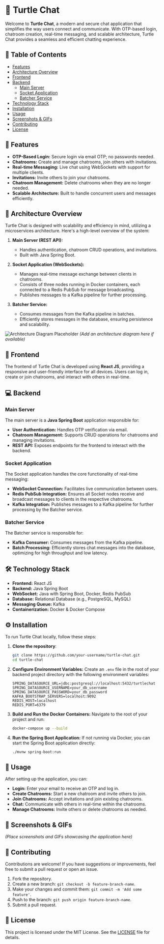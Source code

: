 # 🐢 Turtle Chat

Welcome to **Turtle Chat**, a modern and secure chat application that simplifies the way users connect and communicate. With OTP-based login, chatroom creation, real-time messaging, and scalable architecture, Turtle Chat provides a seamless and efficient chatting experience.

## 📝 Table of Contents

- [Features](#-features)
- [Architecture Overview](#-architecture-overview)
- [Frontend](#-frontend)
- [Backend](#-backend)
  - [Main Server](#main-server)
  - [Socket Application](#socket-application)
  - [Batcher Service](#batcher-service)
- [Technology Stack](#-technology-stack)
- [Installation](#-installation)
- [Usage](#-usage)
- [Screenshots & GIFs](#-screenshots--gifs)
- [Contributing](#-contributing)
- [License](#-license)

## 🌟 Features

- **OTP-Based Login:** Secure login via email OTP; no passwords needed.
- **Chatrooms:** Create and manage chatrooms, join others with invitations.
- **Real-time Messaging:** Live chat using WebSockets with support for multiple clients.
- **Invitations:** Invite others to join your chatrooms.
- **Chatroom Management:** Delete chatrooms when they are no longer needed.
- **Scalable Architecture:** Built to handle concurrent users and messages efficiently.

## 🤖 Architecture Overview

Turtle Chat is designed with scalability and efficiency in mind, utilizing a microservices architecture. Here's a high-level overview of the system:

1. **Main Server (REST API):**
   - Handles authentication, chatroom CRUD operations, and invitations.
   - Built with Java Spring Boot.

2. **Socket Application (WebSockets):**
   - Manages real-time message exchange between clients in chatrooms.
   - Consists of three nodes running in Docker containers, each connected to a Redis PubSub for message broadcasting.
   - Publishes messages to a Kafka pipeline for further processing.

3. **Batcher Service:**
   - Consumes messages from the Kafka pipeline in batches.
   - Efficiently stores messages in the database, ensuring persistence and scalability.

![Architecture Diagram Placeholder](#) *(Add an architecture diagram here if available)*

## 🎨 Frontend

The frontend of Turtle Chat is developed using **React JS**, providing a responsive and user-friendly interface for all devices. Users can log in, create or join chatrooms, and interact with others in real-time.

## 💻 Backend

### Main Server

The main server is a **Java Spring Boot** application responsible for:

- **User Authentication:** Handles OTP verification via email.
- **Chatroom Management:** Supports CRUD operations for chatrooms and managing invitations.
- **REST API:** Exposes endpoints for the frontend to interact with the backend.

### Socket Application

The Socket application handles the core functionality of real-time messaging:

- **WebSocket Connection:** Facilitates live communication between users.
- **Redis PubSub Integration:** Ensures all Socket nodes receive and broadcast messages to clients in the respective chatrooms.
- **Kafka Integration:** Publishes messages to a Kafka pipeline for further processing by the Batcher service.

### Batcher Service

The Batcher service is responsible for:

- **Kafka Consumer:** Consumes messages from the Kafka pipeline.
- **Batch Processing:** Efficiently stores chat messages into the database, optimizing for high throughput and low latency.

## 🛠 Technology Stack

- **Frontend:** React JS
- **Backend:** Java Spring Boot
- **WebSocket:** Java with Spring Boot, Docker, Redis PubSub
- **Database:** Relational Database (e.g., PostgreSQL, MySQL)
- **Messaging Queue:** Kafka
- **Containerization:** Docker & Docker Compose

## ⚙ Installation

To run Turtle Chat locally, follow these steps:

1. **Clone the repository**:
   ```bash
   git clone https://github.com/your-username/turtle-chat.git
   cd turtle-chat
2. **Configure Environment Variables:**
   Create an `.env` file in the root of your backend project directory with the following environment variables:
   ```env
   SPRING_DATASOURCE_URL=jdbc:postgresql://localhost:5432/turtlechat
   SPRING_DATASOURCE_USERNAME=your_db_username
   SPRING_DATASOURCE_PASSWORD=your_db_password
   KAFKA_BOOTSTRAP_SERVERS=localhost:9092
   REDIS_HOST=localhost
   REDIS_PORT=6379
3. **Build and Run the Docker Containers:**
   Navigate to the root of your project and run:
   ```bash
   docker-compose up --build
4. **Run the Spring Boot Application:**
   If not running via Docker, you can start the Spring Boot application directly:
   ```bash
   ./mvnw spring-boot:run
## 🚀 Usage

After setting up the application, you can:

- **Login:** Enter your email to receive an OTP and log in.
- **Create Chatrooms:** Start a new chatroom and invite others to join.
- **Join Chatrooms:** Accept invitations and join existing chatrooms.
- **Chat:** Communicate with others in real-time within the chatrooms.
- **Manage Chatrooms:** Invite others or delete chatrooms as needed.

## 📸 Screenshots & GIFs

*(Place screenshots and GIFs showcasing the application here)*

## 🤝 Contributing

Contributions are welcome! If you have suggestions or improvements, feel free to submit a pull request or open an issue.

1. Fork the repository.
2. Create a new branch: `git checkout -b feature-branch-name`.
3. Make your changes and commit them: `git commit -m 'Add some feature'`.
4. Push to the branch: `git push origin feature-branch-name`.
5. Submit a pull request.

## 📝 License

This project is licensed under the MIT License. See the [LICENSE](LICENSE) file for details.
